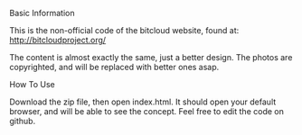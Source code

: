 Basic Information


This is the non-official code of the bitcloud website, found at: http://bitcloudproject.org/

The content is almost exactly the same, just a better design. The photos are copyrighted, and will be replaced with better ones asap.



How To Use


Download the zip file, then open index.html. It should open your default browser, and will be able to see the concept. Feel free to edit the code on github.
